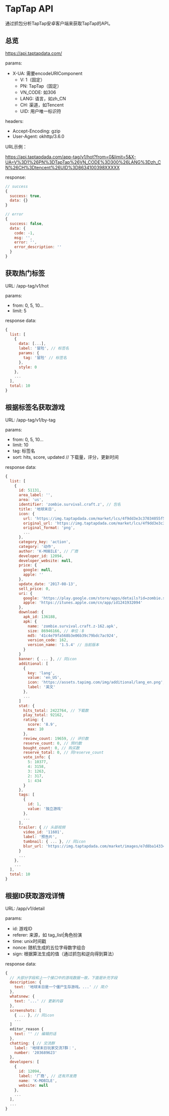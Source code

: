 # TapTap API

通过抓包分析TapTap安卓客户端来获取TapTap的API。

## 总览

https://api.taptapdata.com/

params:
- X-UA: 需要encodeURIComponent
  - V: 1（固定）
  - PN: TapTap（固定）
  - VN_CODE: 如306
  - LANG: 语言，如zh_CN
  - CH: 渠道，如Tencent
  - UID: 用户唯一标识符

headers: 
- Accept-Encoding: gzip
- User-Agent: okhttp/3.6.0

URL示例：

https://api.taptapdada.com/app-tag/v1/hot?from=0&limit=5&X-UA=V%3D1%26PN%3DTapTap%26VN_CODE%3D300%26LANG%3Dzh_CN%26CH%3Dtencent%26UID%3D8634100398XXXXX

response: 
```JavaScript
// success
{
  success: true,
  data: {}
}

// error
{
  success: false,
  data: {
    code: -1,
    msg: '',
    error: '',
    error_description: ''
  }
}
```

## 获取热门标签

URL: /app-tag/v1/hot

params:
- from: 0, 5, 10...
- limit: 5

response data:
```JavaScript
{
  list: [
    {
      data: [...],
      label: '冒险', // 标签名
      params: {
        tag: '冒险' // 标签名
      },
      style: 0
    },
    ...
  ],
  total: 10
}
```

## 根据标签名获取游戏

URL: /app-tag/v1/by-tag

params:
- from: 0, 5, 10...
- limit: 10
- tag: 标签名
- sort: hits, score, updated // 下载量，评分，更新时间

response data:
```JavaScript
{
  list: [
    {
      id: 51131,
      area_label: '',
      area: 'us',
      identifier: 'zombie.survival.craft.z', // 包名
      title: '地球末日',
      icon: {
        url: 'https://img.taptapdada.com/market/lcs/4f9dd3e3c37034055f57e4cb15e2427e_360.png?imageMogr2/auto-orient/strip',
        original_url: 'https://img.taptapdada.com/market/lcs/4f9dd3e3c37034055f57e4cb15e2427e_360.png',
        original_format: 'png',
        ...
      },
      category_key: 'action',
      category: '动作',
      author: 'K-MOBILE', // 厂商
      developer_id: 12094,
      developer_website: null,
      price: {
        google: null,
        apple: ''
      },
      update_date: '2017-08-13',
      sell_price: 0,
      uri: {
        google: 'https://play.google.com/store/apps/details?id=zombie.survival.craft.z',
        apple: 'https://itunes.apple.com/cn/app/id1241932094'
      },
      download: {
        apk_id: 136188,
        apk: {
          name: 'zombie.survival.craft.z-162.apk',
          size: 86946166, // 单位：B
          md5: '41c4e79fa568b3e06b39c79bdc7ac924',
          version_code: 162,
          version_name: '1.5.4' // 当前版本
        }
      }
      banner: { ... }, // 同icon
      additional: [
        {
          key: 'lang',
          value: 'en_US',
          icon: 'https://assets.tapimg.com/img/additional/lang_en.png',
          label: '英文'
        },
        ...
      ]
      stat: {
        hits_total: 2422764, // 下载数
        play_total: 92162,
        rating: {
          score: '8.9',
          max: 10
        },
        review_count: 19659, // 评价数
        reserve_count: 0, // 预约数
        bought_count: 0, // 购买数
        reserve_total: 0, // 同reserve_count
        vote_info: {
          5: 10377,
          4: 3158,
          3: 1263,
          2: 317,
          1: 434
        }
      },
      tags: [
        {
          id: 1,
          value: '独立游戏'
        },
        ...
      ],
      trailer: { // 头部视频
        video_id: '11601',
        label: '预告片',
        tumbnail: { ... }, // 同icon
        blur_url: 'https://img.taptapdada.com/market/images/e7d8ba143341b38975cf0950b9883a2c.jpg?imageMogr2/auto-orient/thumbnail/750x422/format/jpg/quality/80/blur/50x20/interlace/1'
      }
      ...
    },
    ...
  ],
  total: 10
}
```

## 根据ID获取游戏详情

URL: /app/v1/detail

params:
- id: 游戏ID
- referer: 来源，如 tag_list|角色扮演
- time: unix时间戳
- nonce: 随机生成的五位字母数字组合
- sign: 根据算法生成的值（通过抓包和逆向得到算法）

response data:
```JavaScript
{
  // 大部分字段和上一个接口中的游戏数据一致，下面是补充字段
  description: {
    text: '地球末日是一个僵尸生存游戏。...' // 简介
  },
  whatsnew: {
    text: '...' // 更新内容
  },
  screenshots: [
    { ... }, // 同icon
    ...
  ]
  editor_reason {
    text: '' // 编辑的话
  },
  chatting: { // 交流群
    label: '地球末日玩家交流7群：',
    number: '203689623'
  },
  developers: [
    {
      id: 12094,
      label: '厂商', // 还有开发商
      name: 'K-MOBILE',
      website: null
    },
    ...
  ],
  ...
}
```